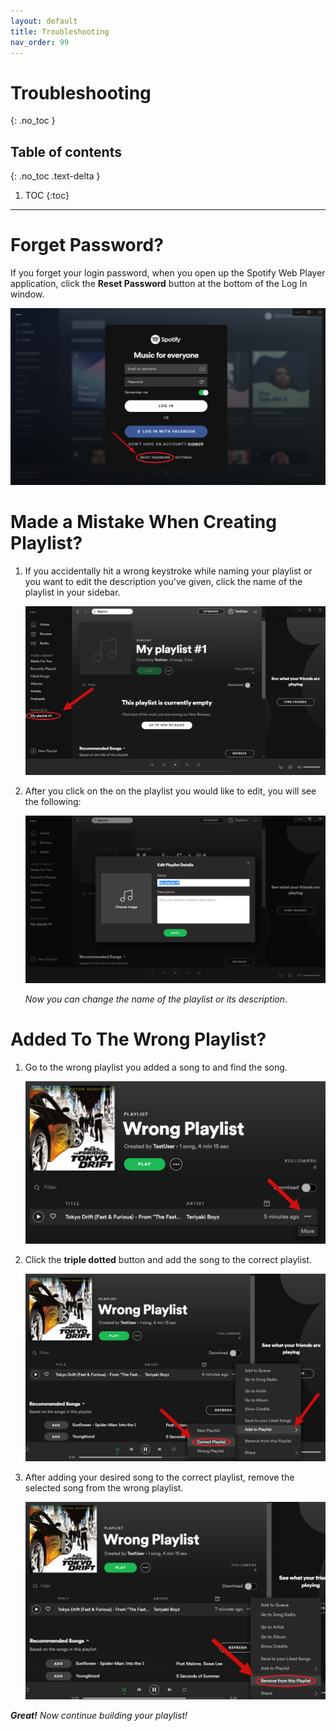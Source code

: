 ```yaml
---
layout: default
title: Troubleshooting
nav_order: 99
---
```


# Troubleshooting
{: .no_toc }

## Table of contents
{: .no_toc .text-delta }

1. TOC
{:toc}

---

# Forget Password?

If you forget your login password, when you open up the Spotify Web Player application, click the **Reset Password** button at the bottom of the Log In window.  

   ![ResetPassword](https://github.com/kanmatthew/Matt-test-docs/blob/gh-pages/assets/images/Reset_password.png?raw=true "Reset Password")

# Made a Mistake When Creating Playlist?

1. If you accidentally hit a wrong keystroke while naming your playlist or you want to edit the description you've given, click the name of the playlist in your sidebar.  

    ![EditPlaylist](https://github.com/kanmatthew/Matt-test-docs/blob/gh-pages/assets/images/editplaylist1.png?raw=true)

2. After you click on the on the playlist you would like to edit, you will see the following:  

    ![EditPlaylist2](https://github.com/kanmatthew/Matt-test-docs/blob/gh-pages/assets/images/editplaylist2.png?raw=true)

    _Now you can change the name of the playlist or its description_.

# Added To The Wrong Playlist?

1. Go to the wrong playlist you added a song to and find the song.  

    ![wrong_playlist](https://github.com/kanmatthew/Matt-test-docs/blob/gh-pages/assets/images/wrong_playlist.png?raw=true)

2. Click the **triple dotted** button and add the song to the correct playlist.  

    ![wrong_playlist2](https://github.com/kanmatthew/Matt-test-docs/blob/gh-pages/assets/images/wrong_playlist2.png?raw=true)
 
3. After adding your desired song to the correct playlist, remove the selected song from the wrong playlist.  

    ![wrong_playlist3](https://github.com/kanmatthew/Matt-test-docs/blob/gh-pages/assets/images/wrong_playlist3.png?raw=true)

_**Great!** Now continue building your playlist!_
